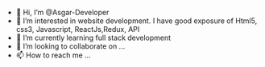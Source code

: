 - 👋 Hi, I’m @Asgar-Developer
- 👀 I’m interested in website development. I have good exposure of Html5, css3, Javascript, ReactJs,Redux, API
- 🌱 I’m currently learning full stack development
- 💞️ I’m looking to collaborate on ...
- 📫 How to reach me ...

<!---
Asgar-Developer/Asgar-Developer is a ✨ special ✨ repository because its `README.md` (this file) appears on your GitHub profile.
You can click the Preview link to take a look at your changes.
--->
